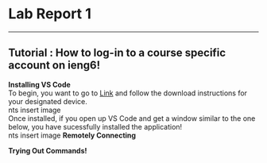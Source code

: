 # Lab Report 1 <br>

---

## Tutorial : How to log-in to a course specific account on ieng6! <br>

**Installing VS Code** <br>
To begin, you want to go to [Link](https://code.visualstudio.com/) and follow the download instructions for your designated device. <br>
nts insert image<br>
Once installed, if you open up VS Code and get a window similar to the one below, you have sucessfully installed the application! <br>
nts insert image
**Remotely Connecting** <br>

**Trying Out Commands!** <br>

